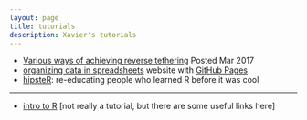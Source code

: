 ```yaml
---
layout: page
title: tutorials
description: Xavier's tutorials
---
```


- [Various ways of achieving reverse tethering](https://android.stackexchange.com/a/171049/209414) Posted Mar 2017
- [organizing data in spreadsheets](https://kbroman.org/dataorg)
  website with [GitHub Pages](https://pages.github.com)
- [hipsteR](https://kbroman.org/hipsteR/): re-educating people who learned R before it was cool

---

- [intro to R](https://www.biostat.wisc.edu/~kbroman/Rintro)
  \[not really a tutorial, but there are some useful links here\]


